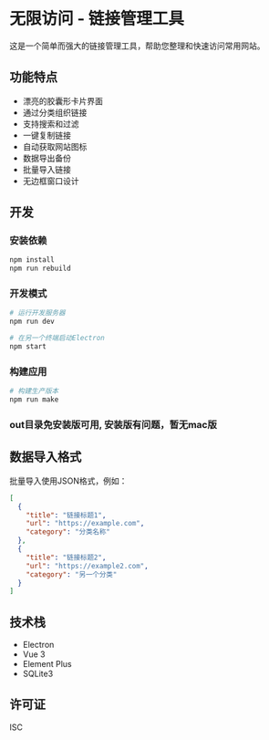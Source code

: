 # 无限访问 - 链接管理工具

这是一个简单而强大的链接管理工具，帮助您整理和快速访问常用网站。

## 功能特点

- 漂亮的胶囊形卡片界面
- 通过分类组织链接
- 支持搜索和过滤
- 一键复制链接
- 自动获取网站图标
- 数据导出备份
- 批量导入链接
- 无边框窗口设计

## 开发

### 安装依赖

```bash
npm install
npm run rebuild
```

### 开发模式

```bash
# 运行开发服务器
npm run dev

# 在另一个终端启动Electron
npm start
```

### 构建应用

```bash
# 构建生产版本
npm run make
```

### out目录免安装版可用, 安装版有问题，暂无mac版

## 数据导入格式

批量导入使用JSON格式，例如：

```json
[
  {
    "title": "链接标题1",
    "url": "https://example.com",
    "category": "分类名称"
  },
  {
    "title": "链接标题2",
    "url": "https://example2.com",
    "category": "另一个分类"
  }
]
```

## 技术栈

- Electron
- Vue 3
- Element Plus
- SQLite3

## 许可证

ISC
